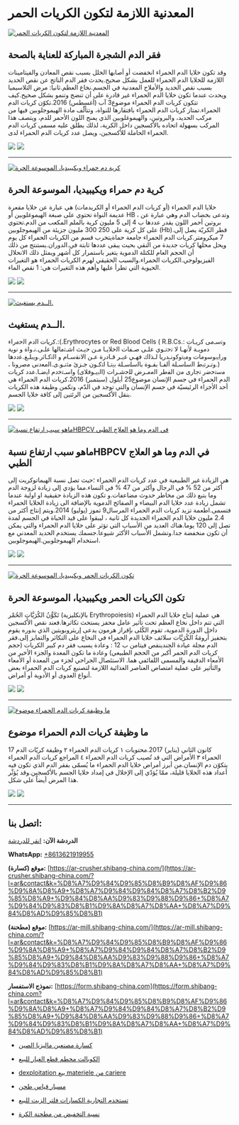 # المعدنية اللازمة لتكون الكريات الحمر

<a href="https://swt.shibang-china.com/?l=ar&img&k=%D8%A7%D9%84%D9%85%D8%B9%D8%AF%D9%86%D9%8A%D8%A9+%D8%A7%D9%84%D9%84%D8%A7%D8%B2%D9%85%D8%A9+%D9%84%D8%AA%D9%83%D9%88%D9%86+%D8%A7%D9%84%D9%83%D8%B1%D9%8A%D8%A7%D8%AA+%D8%A7%D9%84%D8%AD%D9%85%D8%B1" target="_blank">![المعدنية اللازمة لتكون الكريات الحمر](http://static.shibang-china.com/all-800x300/242.jpg)</a>

## فقر الدم الشجرة المباركة للعناية بالصحة
وقد تكون خلايا الدم الحمراء انخفضت أو أصابها الخلل بسبب نقص المعادن والفيتامينات اللازمة للخلايا الدم الحمراء للعمل بشكل صحيح.يحدث فقر الدم الناتج عن نقص الحديد بسبب نقص الحديد والأملاح المعدنية في الجسم.نخاع العظم.ثانيا: مرض الثلاسيميا ويحدث عندما تكون خلايا الدم الحمراء غير قادرة على أن تنضج وتنمو بشكل صحيح.كيف تتكون كريات الدم الحمراء موضوع3 آب (أغسطس) 2016.تكوّن كريات الدم الحمراء.تمتاز كريات الدم الحمراء بافتقارها للنواة، وتتألّف مادة الهيموجلوبين فيها من مركب الحديد، والبروتين، والهيموغلوبين الذي يمنح اللون الأحمر للدم، ويتصف هذا المركب بسهولة اتحاده بالأكسجين داخل الكرية، لذلك يطلق عليه مسمى كريات الدم الحمراء الحاملة للأكسجين، ويصل عدد كريات الدم الحمراء لدى.


<a href="https://whatsapp.shibangsoft.com/WhatsApp.php" target="_blank" title="WhatsApp">![](http://static.shibang-china.com/icon/whatsapp.png)</a> <a href="https://swt.shibang-china.com/?l=ar&icon&k=%D8%A7%D9%84%D9%85%D8%B9%D8%AF%D9%86%D9%8A%D8%A9+%D8%A7%D9%84%D9%84%D8%A7%D8%B2%D9%85%D8%A9+%D9%84%D8%AA%D9%83%D9%88%D9%86+%D8%A7%D9%84%D9%83%D8%B1%D9%8A%D8%A7%D8%AA+%D8%A7%D9%84%D8%AD%D9%85%D8%B1" target="_blank">![](http://static.shibang-china.com/icon/chat-ar.png)</a>

---

<a href="https://swt.shibang-china.com/?l=ar&img&k=%D8%A7%D9%84%D9%85%D8%B9%D8%AF%D9%86%D9%8A%D8%A9+%D8%A7%D9%84%D9%84%D8%A7%D8%B2%D9%85%D8%A9+%D9%84%D8%AA%D9%83%D9%88%D9%86+%D8%A7%D9%84%D9%83%D8%B1%D9%8A%D8%A7%D8%AA+%D8%A7%D9%84%D8%AD%D9%85%D8%B1" target="_blank">![كرية دم حمراء ويكيبيديا، الموسوعة الحرة](http://static.shibang-china.com/all-800x300/1511.jpg)</a>

## كرية دم حمراء ويكيبيديا، الموسوعة الحرة
خلايا الدم الحمراء (أو كريات الدم الحمراء أو الكريدمات) هي عبارة عن خلايا مقعرة عديمة النواة تحتوي على صبغة الهيموغلوبين أو HB ، وتدعى بخضاب الدم وهي عبارة عن بروتين أحمر اللون يقدر عددها ب 4 إلى 5 مليون كرية بالملم المكعب من الدم.تحتوي على كل كرية على 250 300 مليون جزيئة من الهيموجلوبين (Hb).قطر الكريّة يصل إلى 7 ميكرومتر.كريات الدم الحمراء جامعة حماةيتخرب قسم من الكريات الحمراء كل يوم ويحل محلها كريات جديدة من النقي بحيث يبقى عددها ثابتة في.الدوران.يستنتج من ذلك أن الحجم العام للكتلة الدموية يتغير باستمرار كل أشهر ويمثل ذلك الانحلال الفيزيولوجي.الكريات الحمراء.والسبب الحقيقي لهرم الكريات الحمراء هو التغيرات الحيوية التي تطرأ عليها وأهم هذه التغيرات هي: 1 نقص الماء.


<a href="https://whatsapp.shibangsoft.com/WhatsApp.php" target="_blank" title="WhatsApp">![](http://static.shibang-china.com/icon/whatsapp.png)</a> <a href="https://swt.shibang-china.com/?l=ar&icon&k=%D8%A7%D9%84%D9%85%D8%B9%D8%AF%D9%86%D9%8A%D8%A9+%D8%A7%D9%84%D9%84%D8%A7%D8%B2%D9%85%D8%A9+%D9%84%D8%AA%D9%83%D9%88%D9%86+%D8%A7%D9%84%D9%83%D8%B1%D9%8A%D8%A7%D8%AA+%D8%A7%D9%84%D8%AD%D9%85%D8%B1" target="_blank">![](http://static.shibang-china.com/icon/chat-ar.png)</a>

---

<a href="https://swt.shibang-china.com/?l=ar&img&k=%D8%A7%D9%84%D9%85%D8%B9%D8%AF%D9%86%D9%8A%D8%A9+%D8%A7%D9%84%D9%84%D8%A7%D8%B2%D9%85%D8%A9+%D9%84%D8%AA%D9%83%D9%88%D9%86+%D8%A7%D9%84%D9%83%D8%B1%D9%8A%D8%A7%D8%AA+%D8%A7%D9%84%D8%AD%D9%85%D8%B1" target="_blank">![الــدم يستغيث.](http://static.shibang-china.com/all-800x300/158.jpg)</a>

## الــدم يستغيث.
ﮐرﯾﺎت اﻟدم اﻟﺣﻣراء.:(.Erythrocytes or Red Blood Cells ( R.B.Cs.: وﺗﺳـﻣﻰ ﻛرﻳـﺎت دﻣوﻳـﺔ ﻷﻧﻬـﺎ ﻻ ﺗﺣﺗـوي ﻋﻠـﻰ ﺻـﻔﺎت اﻟﺧﻼﻳـﺎ ﻣـن ﺣﻳـث اﺷـﺗﻣﺎﻟﻬﺎ ﻋﻠـﻰ.ﻧ.واة و ﻧوﻳﺔ وراﻳﺑوﺳوﻣﺎت وﻣﻳﺗوﻛوﻧـدرﻳﺎ ﻟـذﻟك ﻓﻬـﻲ ﻏﻳـر ﻗـﺎدرة ﻋـن اﻻﻧﻘﺳـﺎم و اﻟﺗﻛـﺎﺛر.وﻳﺑﻠـﻎ.ﻋددﻫﺎ (.وﺗـرﺗﺑط اﻟﺳﻠﺳـﻠﺔ أﻟﻔـﺎ ﺑﻘـوة ﺑﺎﻟﺳﻠﺳـﻠﺔ ﺑﻳﺗـﺎ ﻟﺗﻛـون ﺟـزئ ﻣﺛﻧـو.ى.اﻟﻣﻌدﻧﻰ ﻣﺻروﻧﺎ ، ﻣﺳﺗﺣﺿر ﺗﺟﺎرى ﻣن اﻟﻔطر اﻟﻣﻣـرض ﻟﻠﺣﺷـرات (اﻟﺑﻳـوﻓﻼى) واﺳـﺗﺧدم اﻳﺿـﺎ.عدد كريات الدم الحمراء في جسم الإنسان موضوع25 أيلول (سبتمبر) 2016.كريات الدم الحمراء هي أحد الأجزاء الرئيسيّة في جسم الإنسان والتي توجد في الدّم، وتكمن وظيفة هذه الكريات بنقل الأكسجين من الرئتين إلى كافة خلايا الجسم.


<a href="https://whatsapp.shibangsoft.com/WhatsApp.php" target="_blank" title="WhatsApp">![](http://static.shibang-china.com/icon/whatsapp.png)</a> <a href="https://swt.shibang-china.com/?l=ar&icon&k=%D8%A7%D9%84%D9%85%D8%B9%D8%AF%D9%86%D9%8A%D8%A9+%D8%A7%D9%84%D9%84%D8%A7%D8%B2%D9%85%D8%A9+%D9%84%D8%AA%D9%83%D9%88%D9%86+%D8%A7%D9%84%D9%83%D8%B1%D9%8A%D8%A7%D8%AA+%D8%A7%D9%84%D8%AD%D9%85%D8%B1" target="_blank">![](http://static.shibang-china.com/icon/chat-ar.png)</a>

---

<a href="https://swt.shibang-china.com/?l=ar&img&k=%D8%A7%D9%84%D9%85%D8%B9%D8%AF%D9%86%D9%8A%D8%A9+%D8%A7%D9%84%D9%84%D8%A7%D8%B2%D9%85%D8%A9+%D9%84%D8%AA%D9%83%D9%88%D9%86+%D8%A7%D9%84%D9%83%D8%B1%D9%8A%D8%A7%D8%AA+%D8%A7%D9%84%D8%AD%D9%85%D8%B1" target="_blank">![ماهو سبب ارتفاع نسبةHBPCV في الدم وما هو العلاج الطبي](http://static.shibang-china.com/all-800x300/182.jpg)</a>

## ماهو سبب ارتفاع نسبةHBPCV في الدم وما هو العلاج الطبي
هي الزيادة غير الطبيعية في عدد كريات الدم الحمراء ؛حيث تصل نسبة الهيماتوكريت إلى أكثر من 52 % في الرجال وأكثر من 47 % في النساء.مما يؤدي إلى زيادة لزوجة الدم وما يتبع ذلك من مخاطر حدوث مضاعفات.و تكون هذه الزيادة حقيقية او اولية عندما تشمل زيادة عدد خلايا الدم البيضاء و الصفائح الدموية بالإضافة الى زيادة الخلايا الحمراء فتسمى.اطعمة تزيد كريات الدم الحمراء المرسال9 تموز (يوليو) 2014.ويتم إنتاج أكثر من 2.4 مليون خلايا الدم الحمراء الجديدة كل ثانية ، ليبقوا على قيد الحياة في الجسم لمدة تصل إلى 120 يوما.هناك العديد من الأسباب التي تؤثر على خلايا الدم الحمراء والتي يمكن أن تكون منخفضة جدا.وتشمل الأسباب الأكثر شيوعا.جسمك يستخدم الحديد المعدني مع استخدام الهيموجلوبين.الهيموجلوبين.


<a href="https://whatsapp.shibangsoft.com/WhatsApp.php" target="_blank" title="WhatsApp">![](http://static.shibang-china.com/icon/whatsapp.png)</a> <a href="https://swt.shibang-china.com/?l=ar&icon&k=%D8%A7%D9%84%D9%85%D8%B9%D8%AF%D9%86%D9%8A%D8%A9+%D8%A7%D9%84%D9%84%D8%A7%D8%B2%D9%85%D8%A9+%D9%84%D8%AA%D9%83%D9%88%D9%86+%D8%A7%D9%84%D9%83%D8%B1%D9%8A%D8%A7%D8%AA+%D8%A7%D9%84%D8%AD%D9%85%D8%B1" target="_blank">![](http://static.shibang-china.com/icon/chat-ar.png)</a>

---

<a href="https://swt.shibang-china.com/?l=ar&img&k=%D8%A7%D9%84%D9%85%D8%B9%D8%AF%D9%86%D9%8A%D8%A9+%D8%A7%D9%84%D9%84%D8%A7%D8%B2%D9%85%D8%A9+%D9%84%D8%AA%D9%83%D9%88%D9%86+%D8%A7%D9%84%D9%83%D8%B1%D9%8A%D8%A7%D8%AA+%D8%A7%D9%84%D8%AD%D9%85%D8%B1" target="_blank">![تكون الكريات الحمر ويكيبيديا، الموسوعة الحرة](http://static.shibang-china.com/all-800x300/874.jpg)</a>

## تكون الكريات الحمر ويكيبيديا، الموسوعة الحرة
تَكَوُّنُ الكُرَيَّاتِ الحُمْر (بالإنكليزية Erythropoiesis) هي عملية إنتاج خلايا الدم الحمراء التي تتم داخل نخاع العظم تحت تأثير عامل محفز يستحث تكاثرها.فعند نقص الأكسجين داخل الدورة الدموية، تقوم الكُلى بإفراز هرمون يدعى إريثروبويتين الذي بدوره يقوم بتحفيز أَرومَةُ الكُرَيَّات سلائف خلايا الدم الحمراء في النخاع على التكاثر والتمايز إلى.فقر الدم مجلة عيادة الجندينقص فيتامن ب 12 : وعادة يسبب فقر دم كبير الكريات (حجم كريات الدم الحمر أكبر من الحجم الطبيعي) وعادة ما تكون المعدة والجزء الأخير من الأمعاء الدقيقة والمسمى اللفائفي هما. الاستئصال الجراحي لجزء من المعدة أو الأمعاء والتأثير على عملية امتصاص العناصر الغذائية اللازمة لتصنيع كريات الدم الحمراء بعض أنواع العدوى أو الأدوية أو أمراض.


<a href="https://whatsapp.shibangsoft.com/WhatsApp.php" target="_blank" title="WhatsApp">![](http://static.shibang-china.com/icon/whatsapp.png)</a> <a href="https://swt.shibang-china.com/?l=ar&icon&k=%D8%A7%D9%84%D9%85%D8%B9%D8%AF%D9%86%D9%8A%D8%A9+%D8%A7%D9%84%D9%84%D8%A7%D8%B2%D9%85%D8%A9+%D9%84%D8%AA%D9%83%D9%88%D9%86+%D8%A7%D9%84%D9%83%D8%B1%D9%8A%D8%A7%D8%AA+%D8%A7%D9%84%D8%AD%D9%85%D8%B1" target="_blank">![](http://static.shibang-china.com/icon/chat-ar.png)</a>

---

<a href="https://swt.shibang-china.com/?l=ar&img&k=%D8%A7%D9%84%D9%85%D8%B9%D8%AF%D9%86%D9%8A%D8%A9+%D8%A7%D9%84%D9%84%D8%A7%D8%B2%D9%85%D8%A9+%D9%84%D8%AA%D9%83%D9%88%D9%86+%D8%A7%D9%84%D9%83%D8%B1%D9%8A%D8%A7%D8%AA+%D8%A7%D9%84%D8%AD%D9%85%D8%B1" target="_blank">![ما وظيفة كريات الدم الحمراء موضوع](http://static.shibang-china.com/all-800x300/1474.jpg)</a>

## ما وظيفة كريات الدم الحمراء موضوع
17 كانون الثاني (يناير) 2017.محتويات ١ كريات الدم الحمراء ٢ وظيفة كريّات الدم الحمراء ٣ الأمراض التي قد تُصيب كريات الدم الحمراء ٤ المراجع كريات الدم الحمراء يتكوّن دم الإنسان.من أبرز أمراض خلايا الدم الحمراء ما يُسمّى بفقر الدم الذي تكون فيه أعداد هذه الخلايا قليلة، ممّا يُؤدّي إلى الإخلال في إمداد خلايا الجسم بالأكسجين.وقد يُؤثّر هذا المرض أيضاً على شكل.

<a href="https://whatsapp.shibangsoft.com/WhatsApp.php" target="_blank" title="WhatsApp">![](http://static.shibang-china.com/icon/whatsapp.png)</a> <a href="https://swt.shibang-china.com/?l=ar&icon&k=%D8%A7%D9%84%D9%85%D8%B9%D8%AF%D9%86%D9%8A%D8%A9+%D8%A7%D9%84%D9%84%D8%A7%D8%B2%D9%85%D8%A9+%D9%84%D8%AA%D9%83%D9%88%D9%86+%D8%A7%D9%84%D9%83%D8%B1%D9%8A%D8%A7%D8%AA+%D8%A7%D9%84%D8%AD%D9%85%D8%B1" target="_blank">![](http://static.shibang-china.com/icon/chat-ar.png)</a>

---
## اتصل بنا:

**الدردشة الآن:** [انقر للدردشة](https://swt.shibang-china.com?l=ar&contact&k=%D8%A7%D9%84%D9%85%D8%B9%D8%AF%D9%86%D9%8A%D8%A9+%D8%A7%D9%84%D9%84%D8%A7%D8%B2%D9%85%D8%A9+%D9%84%D8%AA%D9%83%D9%88%D9%86+%D8%A7%D9%84%D9%83%D8%B1%D9%8A%D8%A7%D8%AA+%D8%A7%D9%84%D8%AD%D9%85%D8%B1)

**WhatsApp:**  [+8613621919955](https://whatsapp.shibangsoft.com/WhatsApp.php)

**موقع (كسارة):** [https://ar-crusher.shibang-china.com/](https://ar-crusher.shibang-china.com/?l=ar&contact&k=%D8%A7%D9%84%D9%85%D8%B9%D8%AF%D9%86%D9%8A%D8%A9+%D8%A7%D9%84%D9%84%D8%A7%D8%B2%D9%85%D8%A9+%D9%84%D8%AA%D9%83%D9%88%D9%86+%D8%A7%D9%84%D9%83%D8%B1%D9%8A%D8%A7%D8%AA+%D8%A7%D9%84%D8%AD%D9%85%D8%B1)

**موقع (مطحنة):** [https://ar-mill.shibang-china.com/](https://ar-mill.shibang-china.com/?l=ar&contact&k=%D8%A7%D9%84%D9%85%D8%B9%D8%AF%D9%86%D9%8A%D8%A9+%D8%A7%D9%84%D9%84%D8%A7%D8%B2%D9%85%D8%A9+%D9%84%D8%AA%D9%83%D9%88%D9%86+%D8%A7%D9%84%D9%83%D8%B1%D9%8A%D8%A7%D8%AA+%D8%A7%D9%84%D8%AD%D9%85%D8%B1)

**نموذج الاستفسار:** [https://form.shibang-china.com](https://form.shibang-china.com?l=ar&contact&k=%D8%A7%D9%84%D9%85%D8%B9%D8%AF%D9%86%D9%8A%D8%A9+%D8%A7%D9%84%D9%84%D8%A7%D8%B2%D9%85%D8%A9+%D9%84%D8%AA%D9%83%D9%88%D9%86+%D8%A7%D9%84%D9%83%D8%B1%D9%8A%D8%A7%D8%AA+%D8%A7%D9%84%D8%AD%D9%85%D8%B1)

* [كسارة مصنعين ماليزيا الصين](../27/%D9%83%D8%B3%D8%A7%D8%B1%D8%A9%20%D9%85%D8%B5%D9%86%D8%B9%D9%8A%D9%86%20%D9%85%D8%A7%D9%84%D9%8A%D8%B2%D9%8A%D8%A7%20%D8%A7%D9%84%D8%B5%D9%8A%D9%86.md)

* [الكوبالت محطم قطع الغيار للبيع](../26/%D8%A7%D9%84%D9%83%D9%88%D8%A8%D8%A7%D9%84%D8%AA%20%D9%85%D8%AD%D8%B7%D9%85%20%D9%82%D8%B7%D8%B9%20%D8%A7%D9%84%D8%BA%D9%8A%D8%A7%D8%B1%20%D9%84%D9%84%D8%A8%D9%8A%D8%B9.md)

* [dexploitation بيع materiele من cariere](../30/dexploitation%20%D8%A8%D9%8A%D8%B9%20materiele%20%D9%85%D9%86%20cariere.md)

* [مسبار قياس طحن](../29/%D9%85%D8%B3%D8%A8%D8%A7%D8%B1%20%D9%82%D9%8A%D8%A7%D8%B3%20%D8%B7%D8%AD%D9%86.md)

* [تستخدم التجارية الكسارات فلتر الزيت للبيع](../28/%D8%AA%D8%B3%D8%AA%D8%AE%D8%AF%D9%85%20%D8%A7%D9%84%D8%AA%D8%AC%D8%A7%D8%B1%D9%8A%D8%A9%20%D8%A7%D9%84%D9%83%D8%B3%D8%A7%D8%B1%D8%A7%D8%AA%20%D9%81%D9%84%D8%AA%D8%B1%20%D8%A7%D9%84%D8%B2%D9%8A%D8%AA%20%D9%84%D9%84%D8%A8%D9%8A%D8%B9.md)

* [نسبة التخفيض من مطحنة الكرة](../27/%D9%86%D8%B3%D8%A8%D8%A9%20%D8%A7%D9%84%D8%AA%D8%AE%D9%81%D9%8A%D8%B6%20%D9%85%D9%86%20%D9%85%D8%B7%D8%AD%D9%86%D8%A9%20%D8%A7%D9%84%D9%83%D8%B1%D8%A9.md)